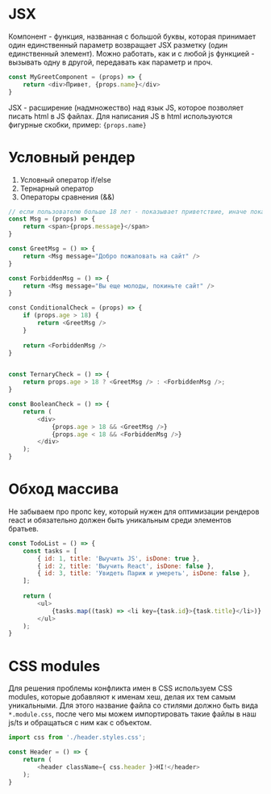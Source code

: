 # JSX
Компонент - функция, названная с большой буквы, которая принимает один единственный параметр возвращает JSX разметку (один единственный элемент).
Можно работать, как и с любой js функцией - вызывать одну в другой, передавать как параметр и проч.

```javascript
const MyGreetComponent = (props) => {
    return <div>Привет, {props.name}</div>
}
```

JSX - расширение (надмножество) над язык JS, которое позволяет писать html в JS файлах.
Для написания JS в html используются фигурные скобки, пример: ```{props.name}```

# Условный рендер
1. Условный оператор if/else
2. Тернарный оператор
3. Операторы сравнения (&&)

```javascript
// если пользователю больше 18 лет - показывает приветствие, иначе показываем предупреждение
const Msg = (props) => {
    return <span>{props.message}</span>
}

const GreetMsg = () => {
    return <Msg message="Добро пожаловать на сайт" />
}

const ForbiddenMsg = () => {
    return <Msg message="Вы еще молоды, покиньте сайт" />
}

сonst ConditionalCheck = (props) => {
    if (props.age > 18) {
        return <GreetMsg />
    }
    
    return <ForbiddenMsg />
}


const TernaryCheck = () => {
    return props.age > 18 ? <GreetMsg /> : <ForbiddenMsg />;
}

const BooleanCheck = () => {
    return (
        <div>
            {props.age > 18 && <GreetMsg />}
            {props.age < 18 && <ForbiddenMsg />}
        </div>
    );
}
```

# Обход массива
Не забываем про пропс key, который нужен для оптимизации рендеров react и обязательно должен быть уникальным среди элементов братьев.

```javascript
const TodoList = () => {
    const tasks = [
        { id: 1, title: 'Выучить JS', isDone: true },
        { id: 2, title: 'Выучить React', isDone: false },
        { id: 3, title: 'Увидеть Париж и умереть', isDone: false },
    ];
    
    return (
        <ul>
            {tasks.map((task) => <li key={task.id}>{task.title}</li>)}
        </ul>
    );
}
```

# CSS modules
Для решения проблемы конфликта имен в CSS используем CSS modules, которые добавляют к именам хеш, делая их тем самым уникальными.
Для этого название файла со стилями должно быть вида `*.module.css`, после чего мы можем импортировать такие файлы в наш js/ts и обращаться с ним как с объектом.

```javascript
import css from './header.styles.css';

const Header = () => {
    return (
        <header className={ css.header }>HI!</header>
    );
}
```
